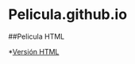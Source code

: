 # Pelicula.github.io
##Pelicula HTML


*[Versión HTML](https://marioglez08.github.io/PeliculaMarioGlez.github.io/VersionHTML_MarioGlez)
